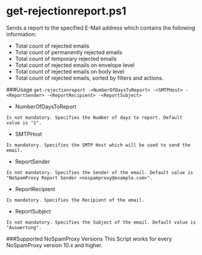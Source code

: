 # get-rejectionreport.ps1
Sends a report to the specified E-Mail address which contains the following information:
 - Total count of rejected emails
 - Total count of permanently rejected emails
 - Total count of temporary rejected emails
 - Total count of rejected emails on envelope level
 - Total count of rejected emails on body level
 - Total count of rejected emails, sorted by filters and actions.

###Usage
`get-rejectionreport -<NumberOfDaysToReport> -<SMTPHost> -<ReportSender> -<ReportRecipient> -<ReportSubject>`

- NumberOfDaysToReport
```
Is not mandatory. Specifies the Number of days to report. Default value is "1".
```

- SMTPHost
```
Is mandatory. Specifies the SMTP Host which will be used to send the email.
```

- ReportSender
```
Is not mandatory. Specifies the Sender of the email. Default value is "NoSpamProxy Report Sender <nospamproxy@example.com>".
```
- ReportRecipient
```
Is mandatory. Specifies the Recipient of the email.
```
- ReportSubject
```
Is not mandatory. Specifies the Subject of the email. Default value is "Auswertung".
```

###Supported NoSpamProxy Versions
This Script works for every NoSpamProxy version 10.x and higher.
